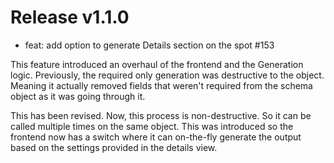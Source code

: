 # Release v1.1.0

- feat: add option to generate Details section on the spot #153

This feature introduced an overhaul of the frontend and the Generation
logic. Previously, the required only generation was destructive to the
object. Meaning it actually removed fields that weren't required from the
schema object as it was going through it.

This has been revised. Now, this process is non-destructive. So it can be
called multiple times on the same object. This was introduced so the frontend
now has a switch where it can on-the-fly generate the output based on the
settings provided in the details view.
